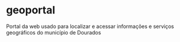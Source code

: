 # geoportal
Portal da web usado para localizar e acessar informações e serviços geográficos do município de Dourados 
